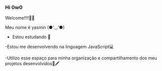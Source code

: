 ### Hi 0w0

Welcome!!!!🎉✨

Meu nome é yasmin (●'◡'●)

- Estou estudando 📘
  
-Estou me desenvolvendo na linguagem JavaScript💻

-Utilizo esse espaço para minha organização e compartilhamento dos meu projetos desenvolvidos📓🖍
